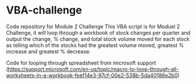 # VBA-challenge
Code repository for Module 2 Challenge 
This VBA script is for Moduel 2 Challenge, it will loop through a workbook of stock changes per quarter and output the change, % change, and total stock volume moved for each stock as telling which of the stocks had the greatest volume moved, greatest % increase and greatest % decrease.

Code for looping through spreadsheet from microsoft support (https://support.microsoft.com/en-us/topic/macro-to-loop-through-all-worksheets-in-a-workbook-feef14e3-97cf-00e2-538b-5da40186e2b0)
